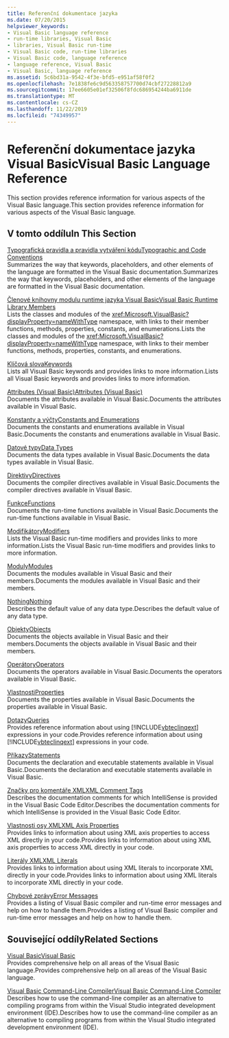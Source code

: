 ```yaml
---
title: Referenční dokumentace jazyka
ms.date: 07/20/2015
helpviewer_keywords:
- Visual Basic language reference
- run-time libraries, Visual Basic
- libraries, Visual Basic run-time
- Visual Basic code, run-time libraries
- Visual Basic code, language reference
- language reference, Visual Basic
- Visual Basic, language reference
ms.assetid: 5c6bd31a-9542-4f3e-bfd5-e951af58f0f2
ms.openlocfilehash: 7e1838fe6c9d563358757700d74cbf27228812a9
ms.sourcegitcommit: 17ee6605e01ef32506f8fdc686954244ba6911de
ms.translationtype: MT
ms.contentlocale: cs-CZ
ms.lasthandoff: 11/22/2019
ms.locfileid: "74349957"
---
```

# <a name="visual-basic-language-reference"></a><span data-ttu-id="7ddea-102">Referenční dokumentace jazyka Visual Basic</span><span class="sxs-lookup"><span data-stu-id="7ddea-102">Visual Basic Language Reference</span></span>

<span data-ttu-id="7ddea-103">This section provides reference information for various aspects of the Visual Basic language.</span><span class="sxs-lookup"><span data-stu-id="7ddea-103">This section provides reference information for various aspects of the Visual Basic language.</span></span>  
  
## <a name="in-this-section"></a><span data-ttu-id="7ddea-104">V tomto oddílu</span><span class="sxs-lookup"><span data-stu-id="7ddea-104">In This Section</span></span>  

 [<span data-ttu-id="7ddea-105">Typografická pravidla a pravidla vytváření kódu</span><span class="sxs-lookup"><span data-stu-id="7ddea-105">Typographic and Code Conventions</span></span>](../../visual-basic/language-reference/typographic-and-code-conventions.md)  
 <span data-ttu-id="7ddea-106">Summarizes the way that keywords, placeholders, and other elements of the language are formatted in the Visual Basic documentation.</span><span class="sxs-lookup"><span data-stu-id="7ddea-106">Summarizes the way that keywords, placeholders, and other elements of the language are formatted in the Visual Basic documentation.</span></span>  
  
 [<span data-ttu-id="7ddea-107">Členové knihovny modulu runtime jazyka Visual Basic</span><span class="sxs-lookup"><span data-stu-id="7ddea-107">Visual Basic Runtime Library Members</span></span>](../../visual-basic/language-reference/runtime-library-members.md)  
 <span data-ttu-id="7ddea-108">Lists the classes and modules of the <xref:Microsoft.VisualBasic?displayProperty=nameWithType> namespace, with links to their member functions, methods, properties, constants, and enumerations.</span><span class="sxs-lookup"><span data-stu-id="7ddea-108">Lists the classes and modules of the <xref:Microsoft.VisualBasic?displayProperty=nameWithType> namespace, with links to their member functions, methods, properties, constants, and enumerations.</span></span>  
  
 [<span data-ttu-id="7ddea-109">Klíčová slova</span><span class="sxs-lookup"><span data-stu-id="7ddea-109">Keywords</span></span>](../../visual-basic/language-reference/keywords/index.md)  
 <span data-ttu-id="7ddea-110">Lists all Visual Basic keywords and provides links to more information.</span><span class="sxs-lookup"><span data-stu-id="7ddea-110">Lists all Visual Basic keywords and provides links to more information.</span></span>  
  
 [<span data-ttu-id="7ddea-111">Attributes (Visual Basic)</span><span class="sxs-lookup"><span data-stu-id="7ddea-111">Attributes (Visual Basic)</span></span>](../../visual-basic/language-reference/attributes.md)  
 <span data-ttu-id="7ddea-112">Documents the attributes available in Visual Basic.</span><span class="sxs-lookup"><span data-stu-id="7ddea-112">Documents the attributes available in Visual Basic.</span></span>  
  
 [<span data-ttu-id="7ddea-113">Konstanty a výčty</span><span class="sxs-lookup"><span data-stu-id="7ddea-113">Constants and Enumerations</span></span>](../../visual-basic/language-reference/constants-and-enumerations.md)  
 <span data-ttu-id="7ddea-114">Documents the constants and enumerations available in Visual Basic.</span><span class="sxs-lookup"><span data-stu-id="7ddea-114">Documents the constants and enumerations available in Visual Basic.</span></span>  
  
 [<span data-ttu-id="7ddea-115">Datové typy</span><span class="sxs-lookup"><span data-stu-id="7ddea-115">Data Types</span></span>](../../visual-basic/language-reference/data-types/index.md)  
 <span data-ttu-id="7ddea-116">Documents the data types available in Visual Basic.</span><span class="sxs-lookup"><span data-stu-id="7ddea-116">Documents the data types available in Visual Basic.</span></span>  
  
 [<span data-ttu-id="7ddea-117">Direktivy</span><span class="sxs-lookup"><span data-stu-id="7ddea-117">Directives</span></span>](../../visual-basic/language-reference/directives/index.md)  
 <span data-ttu-id="7ddea-118">Documents the compiler directives available in Visual Basic.</span><span class="sxs-lookup"><span data-stu-id="7ddea-118">Documents the compiler directives available in Visual Basic.</span></span>  
  
 [<span data-ttu-id="7ddea-119">Funkce</span><span class="sxs-lookup"><span data-stu-id="7ddea-119">Functions</span></span>](../../visual-basic/language-reference/functions/index.md)  
 <span data-ttu-id="7ddea-120">Documents the run-time functions available in Visual Basic.</span><span class="sxs-lookup"><span data-stu-id="7ddea-120">Documents the run-time functions available in Visual Basic.</span></span>  
  
 [<span data-ttu-id="7ddea-121">Modifikátory</span><span class="sxs-lookup"><span data-stu-id="7ddea-121">Modifiers</span></span>](../../visual-basic/language-reference/modifiers/index.md)  
 <span data-ttu-id="7ddea-122">Lists the Visual Basic run-time modifiers and provides links to more information.</span><span class="sxs-lookup"><span data-stu-id="7ddea-122">Lists the Visual Basic run-time modifiers and provides links to more information.</span></span>  
  
 [<span data-ttu-id="7ddea-123">Moduly</span><span class="sxs-lookup"><span data-stu-id="7ddea-123">Modules</span></span>](../../visual-basic/language-reference/modules.md)  
 <span data-ttu-id="7ddea-124">Documents the modules available in Visual Basic and their members.</span><span class="sxs-lookup"><span data-stu-id="7ddea-124">Documents the modules available in Visual Basic and their members.</span></span>  
  
 [<span data-ttu-id="7ddea-125">Nothing</span><span class="sxs-lookup"><span data-stu-id="7ddea-125">Nothing</span></span>](../../visual-basic/language-reference/nothing.md)  
 <span data-ttu-id="7ddea-126">Describes the default value of any data type.</span><span class="sxs-lookup"><span data-stu-id="7ddea-126">Describes the default value of any data type.</span></span>  
  
 [<span data-ttu-id="7ddea-127">Objekty</span><span class="sxs-lookup"><span data-stu-id="7ddea-127">Objects</span></span>](../../visual-basic/language-reference/objects/index.md)  
 <span data-ttu-id="7ddea-128">Documents the objects available in Visual Basic and their members.</span><span class="sxs-lookup"><span data-stu-id="7ddea-128">Documents the objects available in Visual Basic and their members.</span></span>  
  
 [<span data-ttu-id="7ddea-129">Operátory</span><span class="sxs-lookup"><span data-stu-id="7ddea-129">Operators</span></span>](../../visual-basic/language-reference/operators/index.md)  
 <span data-ttu-id="7ddea-130">Documents the operators available in Visual Basic.</span><span class="sxs-lookup"><span data-stu-id="7ddea-130">Documents the operators available in Visual Basic.</span></span>  
  
 [<span data-ttu-id="7ddea-131">Vlastnosti</span><span class="sxs-lookup"><span data-stu-id="7ddea-131">Properties</span></span>](../../visual-basic/language-reference/properties.md)  
 <span data-ttu-id="7ddea-132">Documents the properties available in Visual Basic.</span><span class="sxs-lookup"><span data-stu-id="7ddea-132">Documents the properties available in Visual Basic.</span></span>  
  
 [<span data-ttu-id="7ddea-133">Dotazy</span><span class="sxs-lookup"><span data-stu-id="7ddea-133">Queries</span></span>](../../visual-basic/language-reference/queries/index.md)  
 <span data-ttu-id="7ddea-134">Provides reference information about using [!INCLUDE[vbteclinqext](~/includes/vbteclinqext-md.md)] expressions in your code.</span><span class="sxs-lookup"><span data-stu-id="7ddea-134">Provides reference information about using [!INCLUDE[vbteclinqext](~/includes/vbteclinqext-md.md)] expressions in your code.</span></span>  
  
 [<span data-ttu-id="7ddea-135">Příkazy</span><span class="sxs-lookup"><span data-stu-id="7ddea-135">Statements</span></span>](../../visual-basic/language-reference/statements/index.md)  
 <span data-ttu-id="7ddea-136">Documents the declaration and executable statements available in Visual Basic.</span><span class="sxs-lookup"><span data-stu-id="7ddea-136">Documents the declaration and executable statements available in Visual Basic.</span></span>  
  
 [<span data-ttu-id="7ddea-137">Značky pro komentáře XML</span><span class="sxs-lookup"><span data-stu-id="7ddea-137">XML Comment Tags</span></span>](../../visual-basic/language-reference/xmldoc/index.md)  
 <span data-ttu-id="7ddea-138">Describes the documentation comments for which IntelliSense is provided in the Visual Basic Code Editor.</span><span class="sxs-lookup"><span data-stu-id="7ddea-138">Describes the documentation comments for which IntelliSense is provided in the Visual Basic Code Editor.</span></span>  
  
 [<span data-ttu-id="7ddea-139">Vlastnosti osy XML</span><span class="sxs-lookup"><span data-stu-id="7ddea-139">XML Axis Properties</span></span>](../../visual-basic/language-reference/xml-axis/index.md)  
 <span data-ttu-id="7ddea-140">Provides links to information about using XML axis properties to access XML directly in your code.</span><span class="sxs-lookup"><span data-stu-id="7ddea-140">Provides links to information about using XML axis properties to access XML directly in your code.</span></span>  
  
 [<span data-ttu-id="7ddea-141">Literály XML</span><span class="sxs-lookup"><span data-stu-id="7ddea-141">XML Literals</span></span>](../../visual-basic/language-reference/xml-literals/index.md)  
 <span data-ttu-id="7ddea-142">Provides links to information about using XML literals to incorporate XML directly in your code.</span><span class="sxs-lookup"><span data-stu-id="7ddea-142">Provides links to information about using XML literals to incorporate XML directly in your code.</span></span>  
  
 [<span data-ttu-id="7ddea-143">Chybové zprávy</span><span class="sxs-lookup"><span data-stu-id="7ddea-143">Error Messages</span></span>](../../visual-basic/language-reference/error-messages/index.md)  
 <span data-ttu-id="7ddea-144">Provides a listing of Visual Basic compiler and run-time error messages and help on how to handle them.</span><span class="sxs-lookup"><span data-stu-id="7ddea-144">Provides a listing of Visual Basic compiler and run-time error messages and help on how to handle them.</span></span>  
  
## <a name="related-sections"></a><span data-ttu-id="7ddea-145">Související oddíly</span><span class="sxs-lookup"><span data-stu-id="7ddea-145">Related Sections</span></span>  

 [<span data-ttu-id="7ddea-146">Visual Basic</span><span class="sxs-lookup"><span data-stu-id="7ddea-146">Visual Basic</span></span>](../../visual-basic/index.md)  
 <span data-ttu-id="7ddea-147">Provides comprehensive help on all areas of the Visual Basic language.</span><span class="sxs-lookup"><span data-stu-id="7ddea-147">Provides comprehensive help on all areas of the Visual Basic language.</span></span>  
  
 [<span data-ttu-id="7ddea-148">Visual Basic Command-Line Compiler</span><span class="sxs-lookup"><span data-stu-id="7ddea-148">Visual Basic Command-Line Compiler</span></span>](../../visual-basic/reference/command-line-compiler/index.md)  
 <span data-ttu-id="7ddea-149">Describes how to use the command-line compiler as an alternative to compiling programs from within the Visual Studio integrated development environment (IDE).</span><span class="sxs-lookup"><span data-stu-id="7ddea-149">Describes how to use the command-line compiler as an alternative to compiling programs from within the Visual Studio integrated development environment (IDE).</span></span>
